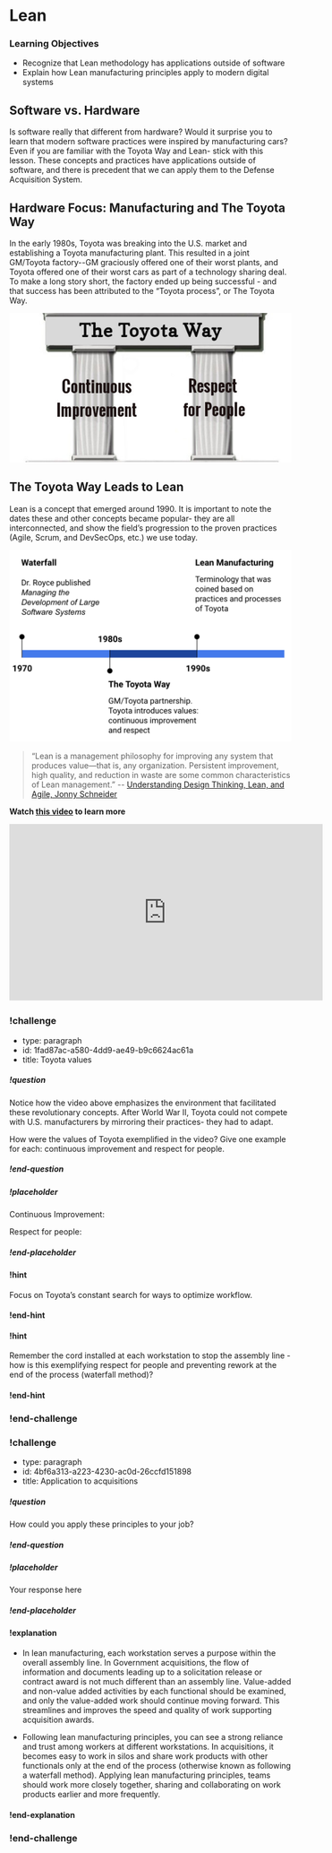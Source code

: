 # Lean

### Learning Objectives
* Recognize that Lean methodology has applications outside of software
* Explain how Lean manufacturing principles apply to modern digital systems

## Software vs. Hardware
Is software really that different from hardware? Would it surprise you to learn that modern software practices were inspired by manufacturing cars? Even if you are familiar with the Toyota Way and Lean- stick with this lesson. These concepts and practices have applications outside of software, and there is precedent that we can apply them to the Defense Acquisition System.  

## Hardware Focus: Manufacturing and The Toyota Way
In the early 1980s, Toyota was breaking into the U.S. market and establishing a Toyota manufacturing plant. This resulted in a joint GM/Toyota factory--GM graciously offered one of their worst plants, and Toyota offered one of their worst cars as part of a technology sharing deal. To make a long story short, the factory ended up being successful - and that success has been attributed to the “Toyota process”, or The Toyota Way.  

![](../__images/toyota-way.jpg)

## The Toyota Way Leads to Lean
Lean is a concept that emerged around 1990. It is important to note the dates these and other concepts became popular- they are all interconnected, and show the field’s progression to the proven practices (Agile, Scrum, and DevSecOps, etc.) we use today.

![](../__images/timeilne.png)

>“Lean is a management philosophy for improving any system that produces value—that is, any organization. Persistent improvement, high quality, and reduction in waste are some common characteristics of Lean management.” -- [Understanding Design Thinking, Lean, and Agile, Jonny Schneider](https://www.oreilly.com/library/view/understanding-design-thinking/9781491998410/ch01.html)

**Watch [this video](https://www.youtube.com/watch?v=F5vtCRFRAK0) to learn more**
<iframe width="560" height="315" src="https://www.youtube.com/embed/F5vtCRFRAK0" frameborder="0" allow="accelerometer; autoplay; clipboard-write; encrypted-media; gyroscope; picture-in-picture" allowfullscreen></iframe>



### !challenge

* type: paragraph
* id: 1fad87ac-a580-4dd9-ae49-b9c6624ac61a
* title: Toyota values
<!-- * points: [1] (optional, the number of points for scoring as a checkpoint) -->
<!-- * topics: [python, pandas] (optional the topics for analyzing points) -->

##### !question

Notice how the video above emphasizes the environment that facilitated these revolutionary concepts. After World War II, Toyota could not compete with U.S. manufacturers by mirroring their practices- they had to adapt.   

How were the values of Toyota exemplified in the video? Give one example for each: continuous improvement and respect for people.

##### !end-question

##### !placeholder

Continuous Improvement:

Respect for people:

##### !end-placeholder

#### !hint
Focus on Toyota’s constant search for ways to optimize workflow.
#### !end-hint

#### !hint
 Remember the cord installed at each workstation to stop the assembly line - how is this exemplifying respect for people and preventing rework at the end of the process (waterfall method)?
#### !end-hint
<!-- other optional sections -->
<!-- !hint - !end-hint (markdown, hidden, students click to view) -->
<!-- !rubric - !end-rubric (markdown, instructors can see while scoring a checkpoint) -->
<!-- !explanation - !end-explanation (markdown, students can see after answering correctly) -->

### !end-challenge




### !challenge

* type: paragraph
* id: 4bf6a313-a223-4230-ac0d-26ccfd151898
* title: Application to acquisitions
<!-- * points: [1] (optional, the number of points for scoring as a checkpoint) -->
<!-- * topics: [python, pandas] (optional the topics for analyzing points) -->

##### !question

How could you apply these principles to your job?

##### !end-question

##### !placeholder
Your response here

##### !end-placeholder
#### !explanation
* In lean manufacturing, each workstation serves a purpose within the overall assembly line. In Government acquisitions, the flow of information and documents leading up to a solicitation release or contract award is not much different than an assembly line. Value-added and non-value added activities by each functional should be examined, and only the value-added work should continue moving forward. This streamlines and improves the speed and quality of work supporting acquisition awards.   

* Following lean manufacturing principles, you can see a strong reliance and trust among workers at different workstations. In acquisitions, it becomes easy to work in silos and share work products with other functionals only at the end of the process (otherwise known as following a waterfall method). Applying lean manufacturing principles, teams should work more closely together, sharing and collaborating on work products earlier and more frequently.

#### !end-explanation
<!-- other optional sections -->
<!-- !hint - !end-hint (markdown, hidden, students click to view) -->
<!-- !rubric - !end-rubric (markdown, instructors can see while scoring a checkpoint) -->
<!-- !explanation - !end-explanation (markdown, students can see after answering correctly) -->

### !end-challenge
